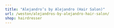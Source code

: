 ```yaml
---
title: "Alejandro’s by Alejandro (Hair Salon)"
url: /weston/alejandros-by-alejandro-hair-salon/
shop: hairdresser
---
```

